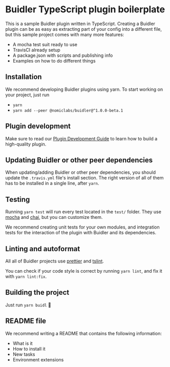 # Buidler TypeScript plugin boilerplate

This is a sample Buidler plugin written in TypeScript. Creating a Buidler plugin can be as easy as extracting part of your config into a different file, but this sample project comes with many more features:

- A mocha test suit ready to use
- TravisCI already setup
- A package.json with scripts and publishing info
- Examples on how to do different things

## Installation

We recommend developing Buidler plugins using yarn. To start working on your project, just run

- `yarn`
- `yarn add --peer @nomiclabs/buidler@^1.0.0-beta.1`

## Plugin development

Make sure to read our [Plugin Development Guide](https://github.com/nomiclabs/buidler/wiki/Plugin-development-guide) to learn how to build a high-quality plugin.

## Updating Buidler or other peer dependencies

When updating/adding Buidler or other peer dependencies, you should update the `.travis.yml` file's install section. The right version of all of them has to be installed in a single line, after `yarn`.

## Testing

Running `yarn test` will run every test located in the `test/` folder. They use [mocha](https://mochajs.org) and [chai](https://www.chaijs.com/), but you can customize them.

We recommend creating unit tests for your own modules, and integration tests for the interaction of the plugin with Buidler and its dependencies.

## Linting and autoformat

All all of Buidler projects use [prettier](https://prettier.io/) and [tslint](https://palantir.github.io/tslint/).

You can check if your code style is correct by running `yarn lint`, and fix it with `yarn lint:fix`.

## Building the project

Just run `yarn buidl` ️👷‍

## README file

We recommend writing a README that contains the following information:

* What is it
* How to install it
* New tasks
* Environment extensions
